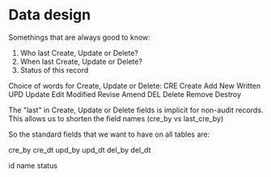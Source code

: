 # Data design

Somethings that are always good to know:

1.	Who last Create, Update or Delete?
2.  When last Create, Update or Delete?
1.  Status of this record

Choice of words for Create, Update or Delete:
CRE    Create    Add       New     Written
UPD    Update    Edit      Modified Revise    Amend
DEL    Delete    Remove    Destroy

The "last" in Create, Update or Delete fields is implicit for non-audit records.
This allows us to shorten the field names (cre_by vs last_cre_by)

So the standard fields that we want to have on all tables are:

cre_by
cre_dt
upd_by
upd_dt
del_by
del_dt

id
name
status